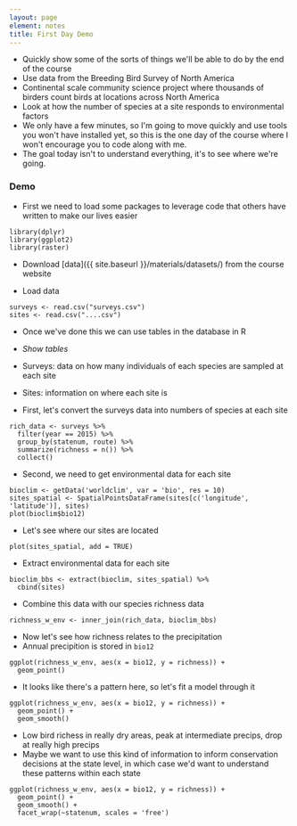 ```yaml
---
layout: page
element: notes
title: First Day Demo
---
```


* Quickly show some of the sorts of things we'll be able to do by the end of the
  course
* Use data from the Breeding Bird Survey of North America
* Continental scale community science project where thousands of birders count
  birds at locations across North America
* Look at how the number of species at a site responds to environmental factors
* We only have a few minutes, so I'm going to move quickly and use tools you
  won't have installed yet, so this is the one day of the course where I won't
  encourage you to code along with me.
* The goal today isn't to understand everything, it's to see where we're going.

### Demo

* First we need to load some packages to leverage code that others have written
  to make our lives easier

```
library(dplyr)
library(ggplot2)
library(raster)
```

* Download [data]({{ site.baseurl }}/materials/datasets/) from the course website

* Load data

```
surveys <- read.csv("surveys.csv")
sites <- read.csv("....csv")
```

* Once we've done this we can use tables in the database in R


* *Show tables*
* Surveys: data on how many individuals of each species are sampled at each site
* Sites: information on where each site is

* First, let's convert the surveys data into numbers of species at each site

```
rich_data <- surveys %>%
  filter(year == 2015) %>%
  group_by(statenum, route) %>%
  summarize(richness = n()) %>%
  collect()
```

* Second, we need to get environmental data for each site

```
bioclim <- getData('worldclim', var = 'bio', res = 10)
sites_spatial <- SpatialPointsDataFrame(sites[c('longitude', 'latitude')], sites)
plot(bioclim$bio12)
```

* Let's see where our sites are located

```
plot(sites_spatial, add = TRUE)
```

* Extract environmental data for each site

```
bioclim_bbs <- extract(bioclim, sites_spatial) %>%
  cbind(sites)
```

* Combine this data with our species richness data

```
richness_w_env <- inner_join(rich_data, bioclim_bbs)
```

* Now let's see how richness relates to the precipitation
* Annual precipition is stored in `bio12`

```
ggplot(richness_w_env, aes(x = bio12, y = richness)) +
  geom_point()
```

* It looks like there's a pattern here, so let's fit a model through it

```
ggplot(richness_w_env, aes(x = bio12, y = richness)) +
  geom_point() +
  geom_smooth()
```

* Low bird richess in really dry areas, peak at intermediate precips, drop at
  really high precips
* Maybe we want to use this kind of information to inform conservation decisions at the state level, in which case we'd want to understand these patterns within each state

```
ggplot(richness_w_env, aes(x = bio12, y = richness)) +
  geom_point() +
  geom_smooth() +
  facet_wrap(~statenum, scales = 'free')
```